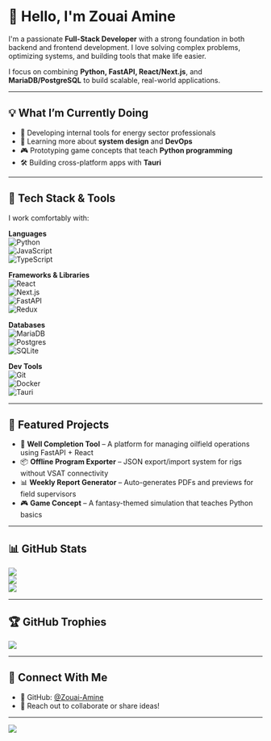 # 👋 Hello, I'm Zouai Amine

I'm a passionate **Full-Stack Developer** with a strong foundation in both backend and frontend development. I love solving complex problems, optimizing systems, and building tools that make life easier.

I focus on combining **Python, FastAPI, React/Next.js**, and **MariaDB/PostgreSQL** to build scalable, real-world applications.

---

## 💡 What I’m Currently Doing

- 🚀 Developing internal tools for energy sector professionals
- 🧠 Learning more about **system design** and **DevOps**
- 🎮 Prototyping game concepts that teach **Python programming**
- 🛠️ Building cross-platform apps with **Tauri**

---

## 🔧 Tech Stack & Tools

I work comfortably with:

**Languages**  
![Python](https://img.shields.io/badge/python-3670A0?style=for-the-badge&logo=python&logoColor=ffdd54)  
![JavaScript](https://img.shields.io/badge/javascript-%23323330.svg?style=for-the-badge&logo=javascript&logoColor=%23F7DF1E)  
![TypeScript](https://img.shields.io/badge/typescript-%23007ACC.svg?style=for-the-badge&logo=typescript&logoColor=white)  

**Frameworks & Libraries**  
![React](https://img.shields.io/badge/react-%2320232a.svg?style=for-the-badge&logo=react&logoColor=%2361DAFB)  
![Next.js](https://img.shields.io/badge/Next-black?style=for-the-badge&logo=next.js&logoColor=white)  
![FastAPI](https://img.shields.io/badge/FastAPI-005571?style=for-the-badge&logo=fastapi)   
![Redux](https://img.shields.io/badge/redux-%23593d88.svg?style=for-the-badge&logo=redux&logoColor=white)

**Databases**  
![MariaDB](https://img.shields.io/badge/MariaDB-003545?style=for-the-badge&logo=mariadb&logoColor=white)  
![Postgres](https://img.shields.io/badge/postgres-%23316192.svg?style=for-the-badge&logo=postgresql&logoColor=white)  
![SQLite](https://img.shields.io/badge/sqlite-%2307405e.svg?style=for-the-badge&logo=sqlite&logoColor=white)

**Dev Tools**  
![Git](https://img.shields.io/badge/git-%23F05033.svg?style=for-the-badge&logo=git&logoColor=white)  
![Docker](https://img.shields.io/badge/docker-%230db7ed.svg?style=for-the-badge&logo=docker&logoColor=white)  
![Tauri](https://img.shields.io/badge/tauri-%2324C8DB.svg?style=for-the-badge&logo=tauri&logoColor=%23FFFFFF)

---

## 📌 Featured Projects

- 🔧 **Well Completion Tool** – A platform for managing oilfield operations using FastAPI + React  
- 📦 **Offline Program Exporter** – JSON export/import system for rigs without VSAT connectivity  
- 📊 **Weekly Report Generator** – Auto-generates PDFs and previews for field supervisors  
- 🎮 **Game Concept** – A fantasy-themed simulation that teaches Python basics

---

## 📊 GitHub Stats

![](https://github-readme-stats.vercel.app/api?username=Zouai-Amine&theme=dark&hide_border=false&include_all_commits=true&count_private=false)  
![](https://github-readme-streak-stats.herokuapp.com/?user=Zouai-Amine&theme=dark&hide_border=false)  
![](https://github-readme-stats.vercel.app/api/top-langs/?username=Zouai-Amine&theme=dark&hide_border=false&layout=compact)

---

## 🏆 GitHub Trophies

![](https://github-profile-trophy.vercel.app/?username=Zouai-Amine&theme=radical&no-frame=false&no-bg=true&margin-w=4)

---

## 🤝 Connect With Me

- 🐙 GitHub: [@Zouai-Amine](https://github.com/Zouai-Amine)
- 💬 Reach out to collaborate or share ideas!

---

[![](https://visitcount.itsvg.in/api?id=Zouai-Amine&icon=0&color=0)](https://visitcount.itsvg.in)

<!-- Proudly created with GPRM ( https://gprm.itsvg.in ) -->
